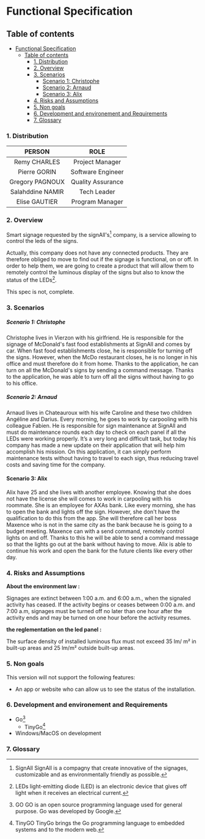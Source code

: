 # Functional Specification

## Table of contents
- [Functional Specification](#functional-specification)
  - [Table of contents](#table-of-contents)
    - [1. Distribution](#1-distribution)
    - [2. Overview](#2-overview)
    - [3. Scenarios](#3-scenarios)
        - [Scenario 1: Christophe](#scenario-1-christophe)
        - [Scenario 2: Arnaud](#scenario-2-arnaud)
      - [Scenario 3: Alix](#scenario-3-alix)
    - [4. Risks and Assumptions](#4-risks-and-assumptions)
    - [5. Non goals](#5-non-goals)
    - [6. Development and environement and Requirements](#6-development-and-environement-and-requirements)
    - [7. Glossary](#7-glossary)

### 1. Distribution

| PERSON | ROLE |
| :-: | :-: |
| Remy CHARLES | Project Manager |
| Pierre GORIN | Software Engineer |
| Gregory PAGNOUX | Quality Assurance |
| Salahddine NAMIR | Tech Leader |
| Elise GAUTIER | Program Manager |
  
### 2. Overview

Smart signage requested by the signAll's[^1] company, is a service allowing to control the leds of the signs.

Actually, this company does not have any connected products. They are therefore obliged to move to find out if the signage is functional, on or off. In order to help them, we are going to create a product that will allow them to remotely control the luminous display of the signs but also to know the status of the LEDs[^4].

This spec is not, complete.

### 3. Scenarios

##### Scenario 1: Christophe

Christophe lives in Vierzon with his girlfriend. He is responsible for the signage of McDonald's fast food establishments at SignAll and comes by car. When fast food establishments close, he is responsible for turning off the signs. However, when the McDo restaurant closes, he is no longer in his office and must therefore do it from home. Thanks to the application, he can turn on all the McDonald's signs by sending a command message. Thanks to the application, he was able to turn off all the signs without having to go to his office.

##### Scenario 2: Arnaud

Arnaud lives in Chateauroux with his wife Caroline and these two children Angéline and Darius. Every morning, he goes to work by carpooling with his colleague Fabien. He is responsible for sign maintenance at SignAll and must do maintenance rounds each day to check on each panel if all the LEDs were working properly. It’s a very long and difficult task, but today his company has made a new update on their application that will help him accomplish his mission. On this application, it can simply perform maintenance tests without having to travel to each sign, thus reducing travel costs and saving time for the company.

#### Scenario 3: Alix

Alix have 25 and she lives with another employee. Knowing that she does not have the license she will comes to work in carpooling with his roommate. She is an employee for AXAs bank. Like every morning, she has to open the bank and lights off the sign. However, she don't have the qualification to do this from the app. She will therefore call her boss Maxence who is not in the same city as the bank because he is going to a budget meeting. Maxence can with a send command, remotely control lights on and off. Thanks to this he will be able to send a command message so that the lights go out at the bank without having to move. Alix is able to continue his work and open the bank for the future clients like every other day.

### 4. Risks and Assumptions

**About the environment law :**

Signages are extinct between 1:00 a.m. and 6:00 a.m., when the signaled activity has ceased. If the activity begins or ceases between  0:00 a.m. and 7:00 a.m, signages must be turned off no later than one hour after the activity ends and may be turned on one hour before the activity resumes.

**the reglementation on the led panel :**

The surface density of installed luminous flux must not exceed 35 lm/ m² in built-up areas and 25 lm/m² outside built-up areas.

### 5. Non goals

This version will not support the following features:

  - An app or website who can allow us to see the status of the installation.

### 6. Development and environement and Requirements

  - Go[^2]
    - TinyGo[^3]
  - Windows/MacOS on development
  
### 7. Glossary

[^1]: SignAll
SignAll is a compagny that create innovative of the signages, customizable and as environmentally friendly as possible.

[^2]: GO
GO is an open source programming language used for general purpose. Go was developed by Google.

[^3]: TinyGO
TinyGo brings the Go programming language to embedded systems and to the modern web.

[^4]: LEDs
light-emitting diode (LED) is an electronic device that gives off light when it receives an electrical current.